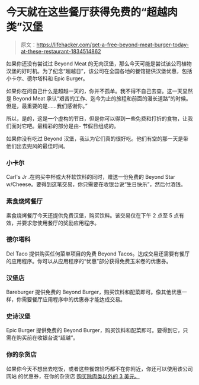 # 今天就在这些餐厅获得免费的“超越肉类”汉堡

> 原文：<https://lifehacker.com/get-a-free-beyond-meat-burger-today-at-these-restaurant-1834514862>

如果你还没有尝试过 Beyond Meat 的无肉汉堡，那么今天可能是尝试该公司植物汉堡的好时机。为了纪念“超越日”，该公司在全国各地的餐馆提供汉堡优惠，包括小卡尔、德尔塔科和 Epic Burger。



如果你在问自己什么是超越一天的，你并不孤单。我不得不自己去查。这一天显然是 Beyond Meat 承认“艰苦的工作、迄今为止的旅程和前面的漫长道路”的时候。但是，最重要的是……我们感谢你。”

所以，是的，这是一个虚构的节日，但是你可以得到一些免费和打折的食物，让我们面对它吧。最精彩的部分是由- 节假日组成的。

如果你没有吃过 Beyond 汉堡，我认为它们真的很好吃。他们有空的那一天是带他们出去兜风的最佳时间。

### 小卡尔

Carl's Jr .在购买中杯或大杯软饮料的同时，赠送一份免费的 Beyond Star w/Cheese。要得到这笔交易，你只需要在收银台说“生日快乐”，然后付酒钱。

### 素食烧烤餐厅

素食烧烤餐厅今天还提供免费汉堡，购买饮料。该交易仅在下午 2 点至 5 点有效，并要求您使用餐厅的奖励应用程序。

### 德尔塔科

Del Taco 提供购买任何菜单项目的免费 Beyond Tacos。达成交易还需要有餐厅的应用程序。你可以从应用程序的“优惠”部分获得免费玉米卷的优惠券。

### 汉堡店

Bareburger 提供免费的 Beyond Burger，购买饮料和配菜即可。像其他优惠一样，你需要餐厅应用程序中的优惠券才能达成交易。

### 史诗汉堡

Epic Burger 提供免费的 Beyond Burger，购买饮料和配菜即可。要得到它，只需在购买前在收银台说“超越”。

### 你的杂货店

如果你今天不想出去吃饭，或者这些餐馆恰巧都不在你附近，你还可以使用该公司网站 的优惠券，在你的杂货店 [购买除肉类以外的 3 美元。](http://bricks.coupons.com/Authenticate.asp?CRID=CJ_20090225&PLID=CJ&go=14602yf7310&o=135116&c=UR&p=GpVwLNPc&varb=4485850&cjevent=a514ed296de311e981de00610a1c0e0b)